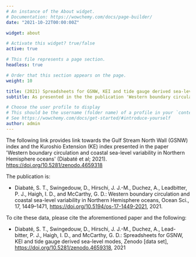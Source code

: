 ```yaml
---
# An instance of the About widget.
# Documentation: https://wowchemy.com/docs/page-builder/
date: "2021-10-22T00:00:00Z"

widget: about

# Activate this widget? true/false
active: true

# This file represents a page section.
headless: true

# Order that this section appears on the page.
weight: 10

title: (2021) Spreadsheets for GSNW, KEI and tide gauge derived sea-level modes
subtitle: As presented in the the publication 'Western boundary circulation and coastal sea-level variability in Northern Hemisphere oceans', Samuel Tiéfolo Diabaté et al. (2021).

# Choose the user profile to display
# This should be the username (folder name) of a profile in your `content/authors/` folder.
# See https://wowchemy.com/docs/get-started/#introduce-yourself
author: admin
---
```

The following link provides link towards the Gulf Stream North Wall (GSNW) index and the Kuroshio Extension (KE) index presented in the paper 'Western boundary circulation and coastal sea-level variability in Northern Hemisphere oceans' (Diabaté et al; 2021).
https://doi.org/10.5281/zenodo.4659318


The publication is:
- Diabaté, S. T., Swingedouw, D., Hirschi, J. J.-M., Duchez, A., Leadbitter, P. J., Haigh, I. D., and McCarthy, G. D.: Western boundary circulation and coastal sea-level variability in Northern Hemisphere oceans, Ocean Sci., 17, 1449–1471, https://doi.org/10.5194/os-17-1449-2021, 2021.


To cite these data, please cite the aforementioned paper and the following:
- Diabaté, S. T., Swingedouw, D., Hirschi, J. J.-M., Duchez, A., Lead- bitter, P. J., Haigh, I. D., and McCarthy, G. D.: Spreadsheets for GSNW, KEI and tide gauge derived sea-level modes, Zenodo [data set], https://doi.org/10.5281/zenodo.4659318, 2021
